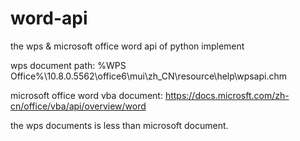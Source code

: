 # word-api
the wps &amp; microsoft office word api of python implement

wps document path: %WPS Office%\10.8.0.5562\office6\mui\zh_CN\resource\help\wpsapi.chm

microsoft office word vba document: https://docs.microsft.com/zh-cn/office/vba/api/overview/word


the wps documents is less than microsoft document.